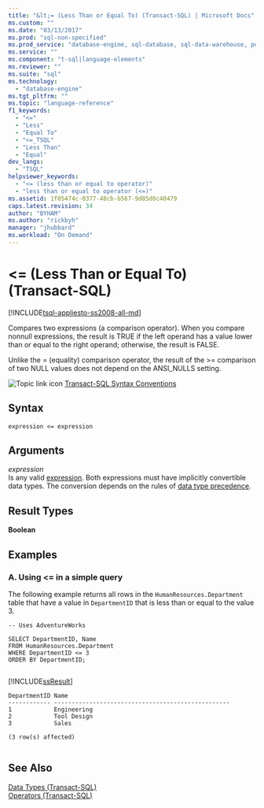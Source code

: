 ```yaml
---
title: "&lt;= (Less Than or Equal To) (Transact-SQL) | Microsoft Docs"
ms.custom: ""
ms.date: "03/13/2017"
ms.prod: "sql-non-specified"
ms.prod_service: "database-engine, sql-database, sql-data-warehouse, pdw"
ms.service: ""
ms.component: "t-sql|language-elements"
ms.reviewer: ""
ms.suite: "sql"
ms.technology: 
  - "database-engine"
ms.tgt_pltfrm: ""
ms.topic: "language-reference"
f1_keywords: 
  - "<="
  - "Less"
  - "Equal To"
  - "<=_TSQL"
  - "Less Than"
  - "Equal"
dev_langs: 
  - "TSQL"
helpviewer_keywords: 
  - "<= (less than or equal to operator)"
  - "less than or equal to operator (<=)"
ms.assetid: 1f05474c-0377-48cb-b567-9d85d0c40479
caps.latest.revision: 34
author: "BYHAM"
ms.author: "rickbyh"
manager: "jhubbard"
ms.workload: "On Demand"
---
```

# &lt;= (Less Than or Equal To) (Transact-SQL)
[!INCLUDE[tsql-appliesto-ss2008-all-md](../../includes/tsql-appliesto-ss2008-all-md.md)]

  Compares two expressions (a comparison operator). When you compare nonnull expressions, the result is TRUE if the left operand has a value lower than or equal to the right operand; otherwise, the result is FALSE.  
  
 Unlike the = (equality) comparison operator, the result of the >= comparison of two NULL values does not depend on the ANSI_NULLS setting.  
  
 ![Topic link icon](../../database-engine/configure-windows/media/topic-link.gif "Topic link icon") [Transact-SQL Syntax Conventions](../../t-sql/language-elements/transact-sql-syntax-conventions-transact-sql.md)  
  
## Syntax  
  
```  
expression <= expression  
```  
  
## Arguments  
 *expression*  
 Is any valid [expression](../../t-sql/language-elements/expressions-transact-sql.md). Both expressions must have implicitly convertible data types. The conversion depends on the rules of [data type precedence](../../t-sql/data-types/data-type-precedence-transact-sql.md).  
  
## Result Types  
 **Boolean**  
  
## Examples  
  
### A. Using <= in a simple query  
 The following example returns all rows in the `HumanResources.Department` table that have a value in `DepartmentID` that is less than or equal to the value 3.  
  
```  
-- Uses AdventureWorks  
  
SELECT DepartmentID, Name  
FROM HumanResources.Department  
WHERE DepartmentID <= 3  
ORDER BY DepartmentID;  
  
```  
  
 [!INCLUDE[ssResult](../../includes/ssresult-md.md)]  
  
```  
DepartmentID Name  
------------ --------------------------------------------------  
1            Engineering  
2            Tool Design  
3            Sales  
  
(3 row(s) affected)  
  
```  
  
## See Also  
 [Data Types &#40;Transact-SQL&#41;](../../t-sql/data-types/data-types-transact-sql.md)   
 [Operators &#40;Transact-SQL&#41;](../../t-sql/language-elements/operators-transact-sql.md)  
  
  
